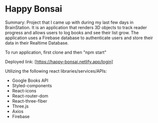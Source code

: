 # Happy Bonsai

Summary: Project that I came up with during my last few days in BrainStation. It is an application that renders 3D objects to track reader progress and allows users to log books and see their list grow. The application uses a Firebase database to authenticate users and store their data in their Realtime Database.

To run application, first clone and then "npm start"

Deployed link: [https://happy-bonsai.netlify.app/login]

Utilizing the following react libraries/services/APIs:

- Google Books API
- Styled-components
- React-icons
- React-router-dom
- React-three-fiber
- Three.js
- Axios 
- Firebase
